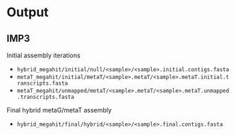 # Output
## IMP3

Initial assembly iterations
* `hybrid_megahit/initial/null/<sample>/<sample>.initial.contigs.fasta`
* `metaT_megahit/initial/metaT/<sample>.metaT/<sample>.metaT.initial.transcripts.fasta`
* `metaT_megahit/unmapped/metaT/<sample>.metaT/<sample>.metaT.unmapped.transcripts.fasta`

Final hybrid metaG/metaT assembly
* `hybrid_megahit/final/hybrid/<sample>/<sample>.final.contigs.fasta`
